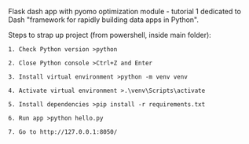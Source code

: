 Flask dash app with pyomo optimization module - tutorial 1 dedicated to Dash "framework for rapidly building data apps in Python".

Steps to strap up project (from powershell, inside main folder):

    1. Check Python version >python
    
    2. Close Python console >Ctrl+Z and Enter
    
    3. Install virtual environment >python -m venv venv
    
    4. Activate virtual environment >.\venv\Scripts\activate
    
    5. Install dependencies >pip install -r requirements.txt
    
    6. Run app >python hello.py
    
    7. Go to http://127.0.0.1:8050/
